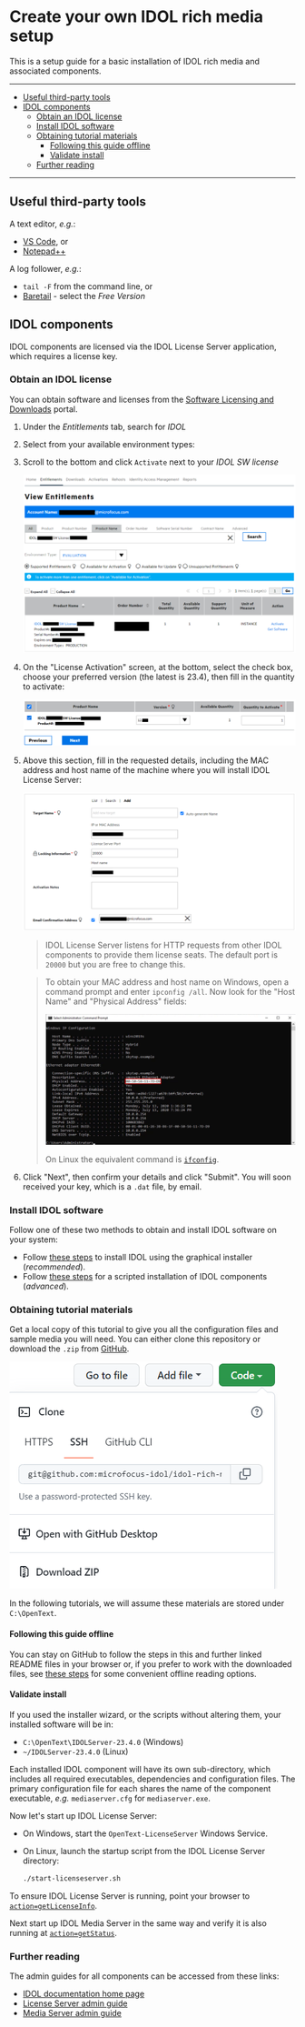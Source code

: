 # Create your own IDOL rich media setup

This is a setup guide for a basic installation of IDOL rich media and associated components.

---

- [Useful third-party tools](#useful-third-party-tools)
- [IDOL components](#idol-components)
  - [Obtain an IDOL license](#obtain-an-idol-license)
  - [Install IDOL software](#install-idol-software)
  - [Obtaining tutorial materials](#obtaining-tutorial-materials)
    - [Following this guide offline](#following-this-guide-offline)
    - [Validate install](#validate-install)
  - [Further reading](#further-reading)

---

## Useful third-party tools

A text editor, *e.g.*:

- [VS Code](https://code.visualstudio.com/download), or
- [Notepad++](https://notepad-plus-plus.org/download)

A log follower, *e.g.*:

- `tail -F` from the command line, or
- [Baretail](https://www.baremetalsoft.com/baretail/) - select the *Free Version*

## IDOL components

IDOL components are licensed via the IDOL License Server application, which requires a license key.

### Obtain an IDOL license

You can obtain software and licenses from the [Software Licensing and Downloads](https://sld.microfocus.com/mysoftware/index) portal.

1. Under the *Entitlements* tab, search for *IDOL*
1. Select from your available environment types:
1. Scroll to the bottom and click `Activate` next to your *IDOL SW license*

    ![get-license](./figs/get-license.png)
 
1. On the "License Activation" screen, at the bottom, select the check box, choose your preferred version (the latest is 23.4), then fill in the quantity to activate:

   ![eSoftware-selectLicense](./figs/eSoftware-selectLicense.png)

1. Above this section, fill in the requested details, including the MAC address and host name of the machine where you will install IDOL License Server:

   ![eSoftware-configureLicense](./figs/eSoftware-configureLicense.png)

    > IDOL License Server listens for HTTP requests from other IDOL components to provide them license seats.  The default port is `20000` but you are free to change this.

    > To obtain your MAC address and host name on Windows, open a command prompt and enter `ipconfig /all`.  Now look for the "Host Name" and "Physical Address" fields:
    >
    > ![ipconfig](./figs/ipconfig.png)
    >
    > On Linux the equivalent command is [`ifconfig`](https://man.openbsd.org/ifconfig.8).

1. Click "Next", then confirm your details and click "Submit".  You will soon received your key, which is a `.dat` file, by email.

### Install IDOL software

Follow one of these two methods to obtain and install IDOL software on your system:

- Follow [these steps](INSTALL_WIZARD.md) to install IDOL using the graphical installer (*recommended*).
- Follow [these steps](INSTALL_ZIPS.md) for a scripted installation of IDOL components (*advanced*).

### Obtaining tutorial materials

Get a local copy of this tutorial to give you all the configuration files and sample media you will need.  You can either clone this repository or download the `.zip` from [GitHub](https://github.com/microfocus-idol/idol-rich-media-tutorials).

![github-download](./figs/github-download.png)

In the following tutorials, we will assume these materials are stored under `C:\OpenText`.

#### Following this guide offline

You can stay on GitHub to follow the steps in this and further linked README files in your browser or, if you prefer to work with the downloaded files, see [these steps](../appendix/Markdown_reader.md) for some convenient offline reading options.

#### Validate install

If you used the installer wizard, or the scripts without altering them, your installed software will be in:

- `C:\OpenText\IDOLServer-23.4.0` (Windows)
- `~/IDOLServer-23.4.0` (Linux)

Each installed IDOL component will have its own sub-directory, which includes all required executables, dependencies and configuration files.  The primary configuration file for each shares the name of the component executable, *e.g.* `mediaserver.cfg` for `mediaserver.exe`.

Now let's start up IDOL License Server:

- On Windows, start the `OpenText-LicenseServer` Windows Service.
- On Linux, launch the startup script from the IDOL License Server directory:

  ```sh
  ./start-licenseserver.sh
  ```

To ensure IDOL License Server is running, point your browser to [`action=getLicenseInfo`](http://localhost:20000/a=getlicenseinfo).

Next start up IDOL Media Server in the same way and verify it is also running at [`action=getStatus`](http://localhost:14000/a=getstatus).

### Further reading

The admin guides for all components can be accessed from these links:

- [IDOL documentation home page](https://www.microfocus.com/documentation/idol/)
- [License Server admin guide](https://www.microfocus.com/documentation/idol/IDOL_23_4/LicenseServer_23.4_Documentation/Help/Content/_FT_SideNav_Startup.htm)
- [Media Server admin guide](https://www.microfocus.com/documentation/idol/IDOL_23_4/MediaServer_23.4_Documentation/Help/Content/_FT_SideNav_Startup.htm)
